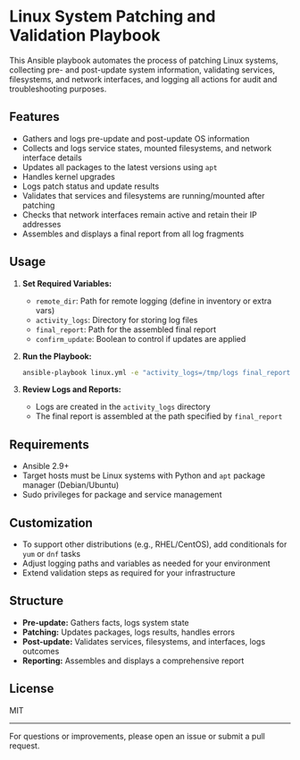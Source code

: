 # Linux System Patching and Validation Playbook

This Ansible playbook automates the process of patching Linux systems, collecting pre- and post-update system information, validating services, filesystems, and network interfaces, and logging all actions for audit and troubleshooting purposes.

## Features
- Gathers and logs pre-update and post-update OS information
- Collects and logs service states, mounted filesystems, and network interface details
- Updates all packages to the latest versions using `apt`
- Handles kernel upgrades
- Logs patch status and update results
- Validates that services and filesystems are running/mounted after patching
- Checks that network interfaces remain active and retain their IP addresses
- Assembles and displays a final report from all log fragments

## Usage
1. **Set Required Variables:**
   - `remote_dir`: Path for remote logging (define in inventory or extra vars)
   - `activity_logs`: Directory for storing log files
   - `final_report`: Path for the assembled final report
   - `confirm_update`: Boolean to control if updates are applied

2. **Run the Playbook:**
   ```bash
   ansible-playbook linux.yml -e "activity_logs=/tmp/logs final_report=/tmp/final_report.txt confirm_update=true"
   ```

3. **Review Logs and Reports:**
   - Logs are created in the `activity_logs` directory
   - The final report is assembled at the path specified by `final_report`

## Requirements
- Ansible 2.9+
- Target hosts must be Linux systems with Python and `apt` package manager (Debian/Ubuntu)
- Sudo privileges for package and service management

## Customization
- To support other distributions (e.g., RHEL/CentOS), add conditionals for `yum` or `dnf` tasks
- Adjust logging paths and variables as needed for your environment
- Extend validation steps as required for your infrastructure

## Structure
- **Pre-update:** Gathers facts, logs system state
- **Patching:** Updates packages, logs results, handles errors
- **Post-update:** Validates services, filesystems, and interfaces, logs outcomes
- **Reporting:** Assembles and displays a comprehensive report

## License
MIT

---
For questions or improvements, please open an issue or submit a pull request.
